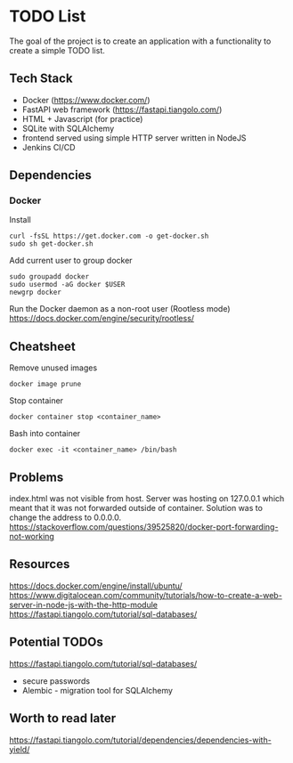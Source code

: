 # TODO List
The goal of the project is to create an application with a functionality to create a simple TODO list.

## Tech Stack
* Docker (https://www.docker.com/)
* FastAPI web framework (https://fastapi.tiangolo.com/) 
* HTML + Javascript (for practice)
* SQLite with SQLAlchemy
* frontend served using simple HTTP server written in NodeJS
* Jenkins CI/CD

## Dependencies
### Docker
Install
```
curl -fsSL https://get.docker.com -o get-docker.sh
sudo sh get-docker.sh
```
Add current user to group docker
```
sudo groupadd docker
sudo usermod -aG docker $USER
newgrp docker 
```
Run the Docker daemon as a non-root user (Rootless mode)
https://docs.docker.com/engine/security/rootless/

## Cheatsheet
Remove unused images
```
docker image prune
```
Stop container
```
docker container stop <container_name>
```
Bash into container
```
docker exec -it <container_name> /bin/bash
```

## Problems
index.html was not visible from host. Server was hosting on 127.0.0.1 which meant that it was not forwarded outside of container. Solution was to change the address to 0.0.0.0.
https://stackoverflow.com/questions/39525820/docker-port-forwarding-not-working

## Resources
https://docs.docker.com/engine/install/ubuntu/
https://www.digitalocean.com/community/tutorials/how-to-create-a-web-server-in-node-js-with-the-http-module
https://fastapi.tiangolo.com/tutorial/sql-databases/

## Potential TODOs
https://fastapi.tiangolo.com/tutorial/sql-databases/
* secure passwords
* Alembic - migration tool for SQLAlchemy

## Worth to read later
https://fastapi.tiangolo.com/tutorial/dependencies/dependencies-with-yield/
